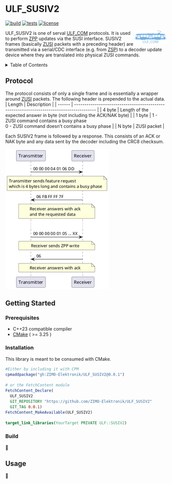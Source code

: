 # ULF_SUSIV2

[![build](https://github.com/ZIMO-Elektronik/ULF_SUSIV2/actions/workflows/build.yml/badge.svg)](https://github.com/ZIMO-Elektronik/ULF_SUSIV2/actions/workflows/build.yml) [![tests](https://github.com/ZIMO-Elektronik/ULF_SUSIV2/actions/workflows/tests.yml/badge.svg)](https://github.com/ZIMO-Elektronik/ULF_SUSIV2/actions/workflows/tests.yml) [![license](https://img.shields.io/github/license/ZIMO-Elektronik/ULF_SUSIV2)](https://github.com/ZIMO-Elektronik/ULF_SUSIV2/raw/master/LICENSE)

<img src="data/images/logo.svg" width="20%" align="right">

ULF_SUSIV2 is one of serval [ULF_COM](https://github.com/ZIMO-Elektronik/ULF_COM) protocols. It is used to perform [ZPP](https://github.com/ZIMO-Elektronik/ZPP) updates via the SUSI interface. SUSIV2 frames (basically [ZUSI](https://github.com/ZIMO-Elektronik/ZUSI) packets with a preceding header) are transmitted via a serial/CDC interface (e.g. from [ZSP](https://www.zimo.at/web2010/products/zsp_zimo-sound-programmer_EN.htm)) to a decoder update device where they are translated into physical ZUSI commands.

<details>
  <summary>Table of Contents</summary>
  <ol>
    <li><a href="#protocol">Protocol</a></li>
    <li><a href="#getting-started">Getting Started</a></li>
      <ul>
        <li><a href="#prerequisites">Prerequisites</a></li>
        <li><a href="#installation">Installation</a></li>
        <li><a href="#build">Build</a></li>
      </ul>
    <li><a href="#usage">Usage</a></li>
  </ol>
</details>

## Protocol
The protocol consists of only a single frame and is essentially a wrapper around [ZUSI](https://github.com/ZIMO-Elektronik/ZUSI) packets. The following header is prepended to the actual data.
| Length | Description                                                                              |
| ------ | ---------------------------------------------------------------------------------------- |
| 4 byte | Length of the expected answer in byte (not including the ACK/NAK byte)                   |
| 1 byte | 1 - ZUSI command contains a busy phase<br>0 - ZUSI command doesn't contains a busy phase |
| N byte | ZUSI packet                                                                              |

Each SUSIV2 frame is followed by a response. This consists of an ACK or NAK byte and any data sent by the decoder including the CRC8 checksum.

![](data/images/protocol.png)

## Getting Started
### Prerequisites
- C++23 compatible compiler
- [CMake](https://cmake.org/) ( >= 3.25 )

### Installation
This library is meant to be consumed with CMake.

```cmake
#Either by including it with CPM
cpmaddpackage("gh:ZIMO-Elektronik/ULF_SUSIV2@0.0.1")

# or the FetchContent module
FetchContent_Declare(
  ULF_SUSIV2
  GIT_REPOSITORY "https://github.com/ZIMO-Elektronik/ULF_SUSIV2"
  GIT_TAG 0.0.1)
FetchContent_MakeAvailable(ULF_SUSIV2)

target_link_libraries(YourTarget PRIVATE ULF::SUSIV2)
```

### Build
:construction:

## Usage
:construction:
